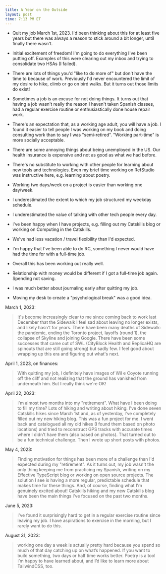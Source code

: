 ```yaml
---
title: A Year on the Outside
layout: post
time: 7:13 PM ET
---
```


- Quit my job March 1st, 2023. I'd been thinking about this for at least five years but there was always a reason to stick around a bit longer, until finally there wasn't.
- Initial excitement of freedom! I'm going to do everything I've been putting off. Examples of this were clearing out my inbox and trying to consolidate two HSAs (I failed).
- There are lots of things you'd "like to do more of" but don't have the time to because of work. Previously I'd never encountered the limit of my desire to hike, climb or go on bird walks. But it turns out those limits do exist!
- Sometimes a job is an excuse for not doing things. It turns out that having a job wasn't really the reason I haven't taken Spanish classes, had a regular exercise routine or enthusiastically done house repair work.
- There's an expectation that, as a working age adult, you will have a job. I found it easier to tell people I was working on my book and doing consulting work than to say I was "semi-retired". "Working part-time" is more socially acceptable.
- There are some annoying things about being unemployed in the US. Our health insurance is expensive and not as good as what we had before.
- There's no substitute to working with other people for learning about new tools and technologies. Even my brief time working on RefStudio was instructive here, e.g. learning about poetry.
- Working two days/week on a project is easier than working one day/week.
- I underestimated the extent to which my job structured my weekday schedule.
- I underestimated the value of talking with other tech people every day.
- I've been happy when I have projects, e.g. filling out my Catskills blog or working on Computing in the Catskills.
- We've had less vacation / travel flexibility than I'd expected.
- I'm happy that I've been able to do RC, something I never would have had the time for with a full-time job.
- Overall this has been working out really well.


- Relationship with money would be different if I got a full-time job again. Spending not saving.
- I was much better about journaling early after quitting my job.
- Moving my desk to create a "psychological break" was a good idea.

March 1, 2023:
> It's become increasingly clear to me since coming back to work last December that the Sidewalk I feel sad about leaving no longer exists, and likely hasn't for years. There have been many deaths of Sidewalk: the pandemic, ending the Toronto project, layoffs (round 1), the collapse of Skyline and joining Google. There have been some successes that came out of SWL (CityBlock Health and ReplicaHQ are spinouts that are still going strong) but sadly few. I feel good about wrapping up this era and figuring out what's next.

April 1, 2023, on finances:
> With quitting my job, I definitely have images of Wil e Coyote running off the cliff and not realizing that the ground has vanished from underneath him. But I really think we're OK!

April 22, 2023:
> I'm almost two months into my "retirement". What have I been doing to fill my time? Lots of hiking and writing about hiking. I've done seven Catskills hikes since March 1st and, as of yesterday, I've completely filled out my new hiking blog. This was a fun project for me. I went back and catalogued all my old hikes (I found them based on photo locations) and tried to reconstruct GPS tracks with accurate times where I didn't have them (also based on photos). That turned out to be a fun technical challenge. Then I wrote up short posts with photos.

May 4, 2023:
> Finding motivation for things has been more of a challenge than I'd expected during my "retirement". As it turns out, my job wasn't the only thing keeping me from practicing my Spanish, writing on my Effective TypeScript blog or working on open source projects. The solution I see is having a more regular, predictable schedule that makes time for these things. And, of course, finding what I'm genuinely excited about! Catskills hiking and my new Catskills blog have been the main things I've focused on the past two months.

June 5, 2023:
>  I've found it surprisingly hard to get in a regular exercise routine since leaving my job. I have aspirations to exercise in the morning, but I rarely want to do this.

August 31, 2023:
> working one day a week is actually pretty hard because you spend so much of that day catching up on what’s happened. If you want to build something, two days or half time works better. Poetry is a tool I’m happy to have learned about, and I’d like to learn more about TailwindCSS, too.

